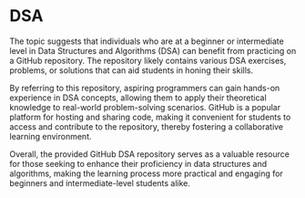 # DSA
The topic suggests that individuals who are at a beginner or intermediate level in Data Structures and Algorithms (DSA) can benefit from practicing on a GitHub repository. The repository likely contains various DSA exercises, problems, or solutions that can aid students in honing their skills.

By referring to this repository, aspiring programmers can gain hands-on experience in DSA concepts, allowing them to apply their theoretical knowledge to real-world problem-solving scenarios. GitHub is a popular platform for hosting and sharing code, making it convenient for students to access and contribute to the repository, thereby fostering a collaborative learning environment.

Overall, the provided GitHub DSA repository serves as a valuable resource for those seeking to enhance their proficiency in data structures and algorithms, making the learning process more practical and engaging for beginners and intermediate-level students alike.




